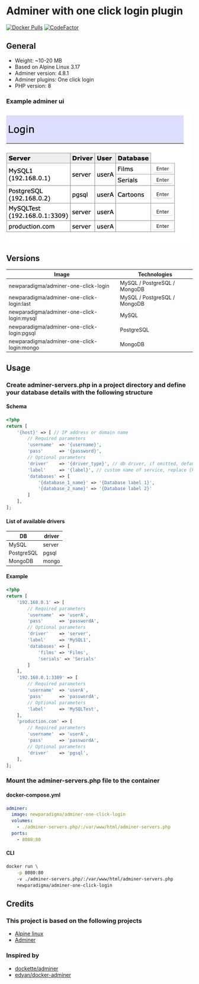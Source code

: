 # Adminer with one click login plugin

<!-- [![Build Status](https://travis-ci.com/newparadigma/adminer-one-click-login.svg?branch=master)](https://travis-ci.com/newparadigma/adminer-one-click-login) -->
[![Docker Pulls](https://img.shields.io/docker/pulls/newparadigma/adminer-one-click-login.svg)](https://hub.docker.com/r/newparadigma/adminer-one-click-login)
[![CodeFactor](https://www.codefactor.io/repository/github/newparadigma/adminer-one-click-login/badge)](https://www.codefactor.io/repository/github/newparadigma/adminer-one-click-login)

## General

- Weight: ~10-20 MB
- Based on Alpine Linux 3.17
- Adminer version: 4.8.1
- Adminer plugins: One click login
- PHP version: 8

### Example adminer ui

![Adminer UI](https://raw.githubusercontent.com/newparadigma/adminer-one-click-login/main/adminer-ui.png)

## Versions

| Image                                      | Technologies                 |
|--------------------------------------------|------------------------------|
| newparadigma/adminer-one-click-login       | MySQL / PostgreSQL / MongoDB |
| newparadigma/adminer-one-click-login:last  | MySQL / PostgreSQL / MongoDB |
| newparadigma/adminer-one-click-login:mysql | MySQL                        |
| newparadigma/adminer-one-click-login:pgsql | PostgreSQL                   |
| newparadigma/adminer-one-click-login:mongo | MongoDB                      |

## Usage

### Create adminer-servers.php in a project directory and define your database details with the following structure

#### Schema

```php
<?php
return [
    '{host}' => [ // IP address or domain name
        // Required parameters
        'username'  => '{username}',
        'pass'      => '{password}',
        // Optional parameters
        'driver'    => '{driver_type}', // db driver, if omitted, defaults to 'server' (mysql driver)
        'label'     => '{label}', // custom name of service, replace {host} IP address or domain in UI
        'databases' => [
            '{database_1_name}' => '{Database label 1}',
            '{database_2_name}' => '{Database label 2}'
        ]
    ],
];
```

#### List of available drivers

| DB         | driver |
|------------|--------|
| MySQL      | server |
| PostgreSQL | pgsql  |
| MongoDB    | mongo  |

#### Example

```php
<?php
return [
    '192.168.0.1' => [
        // Required parameters
        'username'  => 'userA',
        'pass'      => 'passwordA',
        // Optional parameters
        'driver'    => 'server',
        'label'     => 'MySQL1',
        'databases' => [
            'films' => 'Films',
            'serials' => 'Serials'
        ]
    ],
    '192.168.0.1:3309' => [
        // Required parameters
        'username'  => 'userA',
        'pass'      => 'passwordA',
        // Optional parameters
        'label'     => 'MySQLTest',
    ],
    'production.com' => [
        // Required parameters
        'username'  => 'userA',
        'pass'      => 'passwordA',
        // Optional parameters
        'driver'    => 'pgsql',
    ],
];
```

### Mount the adminer-servers.php file to the container

#### docker-compose.yml

```yaml
adminer:
  image: newparadigma/adminer-one-click-login
  volumes:
    - ./adminer-servers.php/:/var/www/html/adminer-servers.php
  ports:
    - 8080:80
```

#### CLI

```sh
docker run \
    -p 8080:80
    -v ./adminer-servers.php/:/var/www/html/adminer-servers.php
    newparadigma/adminer-one-click-login
```

## Credits

### This project is based on the following projects

- [Alpine linux](https://www.alpinelinux.org)
- [Adminer](https://www.adminer.org/en/)

### Inspired by

- [dockette/adminer](https://github.com/dockette/adminer)
- [edyan/docker-adminer](https://github.com/edyan/docker-adminer)
